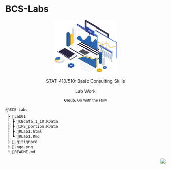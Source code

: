 # BCS-Labs

<p align="center">
<a href="https://github.com/braadams/BCS-Labs" target="_blank">
<img src="Logo.png" width="200"/>
</a>
</p>

<p align="center">STAT-410/510: Basic Consulting Skills</p>
<p align="center">Lab Work</p>
<small><p align="center"><b>Group:</b> Go With the Flow</p></small>


```
📦BCS-Labs
 ┣ 📂Lab01
 ┃ ┣ 📜CBdata.1_10.RData
 ┃ ┣ 📜IPS_portion.RData
 ┃ ┣ 📜RLab1.html
 ┃ ┗ 📜RLab1.Rmd
 ┣ 📜.gitignore
 ┣ 📜Logo.png
 ┗ 📜README.md
```
<p align="right">
<a href="https://github.com/braadams/BCS-Labs" target="_blank">
<img src="https://img.shields.io/badge/Updated%20on-10/29/22-blue"/>
</a>
</p>